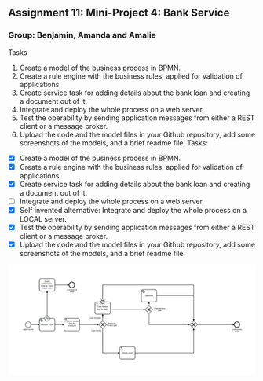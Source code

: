 ## Assignment 11: Mini-Project 4: Bank Service
### Group: Benjamin, Amanda and Amalie

Tasks
1. Create a model of the business process in BPMN.
2. Create a rule engine with the business rules, applied for validation of applications.
3. Create service task for adding details about the bank loan and creating a document
out of it.
4. Integrate and deploy the whole process on a web server.
5. Test the operability by sending application messages from either a REST client or a
message broker.
6. Upload the code and the model files in your Github repository, add some
screenshots of the models, and a brief readme file.
Tasks:
- [x] Create a model of the business process in BPMN.
- [x] Create a rule engine with the business rules, applied for validation of applications.
- [x] Create service task for adding details about the bank loan and creating a document out of it.
- [ ] Integrate and deploy the whole process on a web server.
- [x] Self invented alternative: Integrate and deploy the whole process on a LOCAL server.
- [x] Test the operability by sending application messages from either a REST client or a message broker.
- [x] Upload the code and the model files in your Github repository, add some screenshots of the models, and a brief readme file.

![](https://github.com/kongshaug/Comunda_bank/blob/main/documentation_screenshots/model.PNG)
